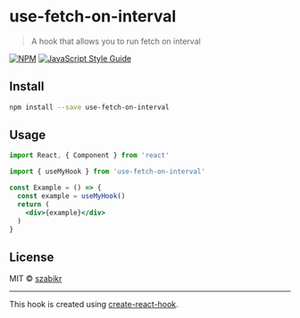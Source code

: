 # use-fetch-on-interval

> A hook that allows you to run fetch on interval

[![NPM](https://img.shields.io/npm/v/use-fetch-on-interval.svg)](https://www.npmjs.com/package/use-fetch-on-interval) [![JavaScript Style Guide](https://img.shields.io/badge/code_style-standard-brightgreen.svg)](https://standardjs.com)

## Install

```bash
npm install --save use-fetch-on-interval
```

## Usage

```jsx
import React, { Component } from 'react'

import { useMyHook } from 'use-fetch-on-interval'

const Example = () => {
  const example = useMyHook()
  return (
    <div>{example}</div>
  )
}
```

## License

MIT © [szabikr](https://github.com/szabikr)

---

This hook is created using [create-react-hook](https://github.com/hermanya/create-react-hook).
